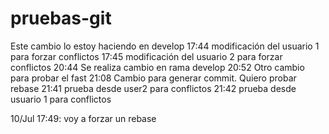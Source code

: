 # pruebas-git

Este cambio lo estoy haciendo en develop
17:44 modificación del usuario 1 para forzar conflictos
17:45 modificación del usuario 2 para forzar conflictos
20:44 Se realiza cambio en rama develop
20:52 Otro cambio para probar el fast
21:08 Cambio para generar commit. Quiero probar  rebase
21:41 prueba desde user2 para conflictos
21:42 prueba desde usuario 1 para conflictos


10/Jul 17:49: voy a forzar un rebase
